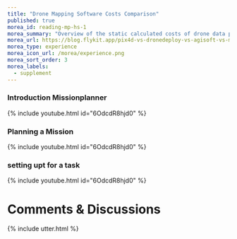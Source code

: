 ```yaml
---
title: "Drone Mapping Software Costs Comparison"
published: true
morea_id: reading-mp-hs-1
morea_summary: "Overview of the static calculated costs of drone data processing software comparing the main players on the market"
morea_url: https://blog.flykit.app/pix4d-vs-dronedeploy-vs-agisoft-vs-mme-vs-webodm-a-comparison-of-processing-costs/
morea_type: experience
morea_icon_url: /morea/experience.png
morea_sort_order: 3
morea_labels:
  - supplement
---
```


### Introduction Missionplanner
{% include youtube.html id="6OdcdR8hjd0" %}

### Planning a Mission
{% include youtube.html id="6OdcdR8hjd0" %}

### setting  upt for a task
{% include youtube.html id="6OdcdR8hjd0" %}

# Comments & Discussions 
{% include utter.html  %} 